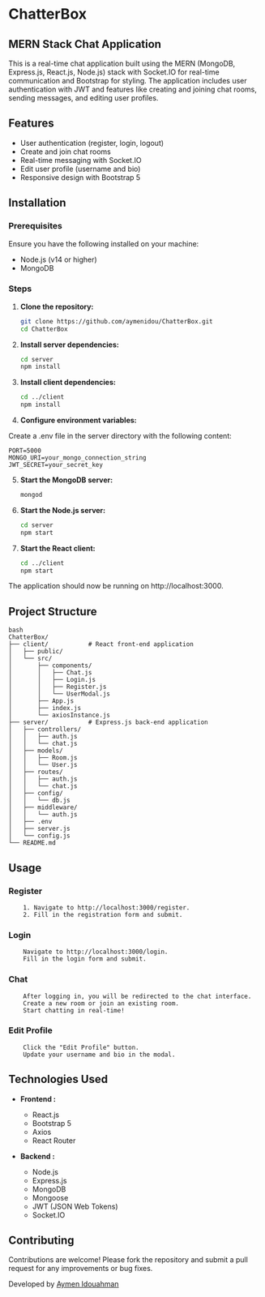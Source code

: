 # ChatterBox

## MERN Stack Chat Application

This is a real-time chat application built using the MERN (MongoDB, Express.js, React.js, Node.js) stack with Socket.IO for real-time communication and Bootstrap for styling. The application includes user authentication with JWT and features like creating and joining chat rooms, sending messages, and editing user profiles.

## Features

- User authentication (register, login, logout)
- Create and join chat rooms
- Real-time messaging with Socket.IO
- Edit user profile (username and bio)
- Responsive design with Bootstrap 5

## Installation

### Prerequisites

Ensure you have the following installed on your machine:

- Node.js (v14 or higher)
- MongoDB

### Steps

1. **Clone the repository:**
   ```bash
   git clone https://github.com/aymenidou/ChatterBox.git
   cd ChatterBox
   ```

2. **Install server dependencies:**

    ```bash
    cd server
    npm install
    ```

3. **Install client dependencies:**

    ```bash
    cd ../client
    npm install
    ```

4. **Configure environment variables:**

Create a .env file in the server directory with the following content:

    PORT=5000
    MONGO_URI=your_mongo_connection_string
    JWT_SECRET=your_secret_key

5. **Start the MongoDB server:**

    ```bash
    mongod
    ```

6. **Start the Node.js server:**

    ```bash
    cd server
    npm start
    ```
7. **Start the React client:**

    ```bash
    cd ../client
    npm start
    ```
The application should now be running on http://localhost:3000.

## Project Structure
    bash
    ChatterBox/
    ├── client/           # React front-end application
    │   ├── public/
    │   └── src/
    │       ├── components/
    │       │   ├── Chat.js
    │       │   ├── Login.js
    │       │   ├── Register.js
    │       │   └── UserModal.js
    │       ├── App.js
    │       ├── index.js
    │       └── axiosInstance.js
    ├── server/           # Express.js back-end application
    │   ├── controllers/
    │   │   ├── auth.js
    │   │   └── chat.js
    │   ├── models/
    │   │   ├── Room.js
    │   │   └── User.js
    │   ├── routes/
    │   │   ├── auth.js
    │   │   └── chat.js
    │   ├── config/
    │   │   └── db.js
    │   ├── middleware/
    │   │   └── auth.js
    │   ├── .env
    │   ├── server.js
    │   └── config.js
    └── README.md

## Usage
    
### Register
        1. Navigate to http://localhost:3000/register.
        2. Fill in the registration form and submit.
### Login
        Navigate to http://localhost:3000/login.
        Fill in the login form and submit.
### Chat
        After logging in, you will be redirected to the chat interface.
        Create a new room or join an existing room.
        Start chatting in real-time!
### Edit Profile
        Click the "Edit Profile" button.
        Update your username and bio in the modal.
## Technologies Used
- **Frontend :**
    - React.js
    - Bootstrap 5
    - Axios
    - React Router

- **Backend :**
    - Node.js
    - Express.js
    - MongoDB
    - Mongoose
    - JWT (JSON Web Tokens)
    - Socket.IO

## Contributing
Contributions are welcome! Please fork the repository and submit a pull request for any improvements or bug fixes.


Developed by [Aymen Idouahman](https://github.com/aymenidou)
